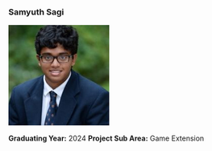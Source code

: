 ### Samyuth Sagi

<img alt="alt_text" src="Profile_Picture.JPG" />

**Graduating Year:** 2024
**Project Sub Area:** Game Extension